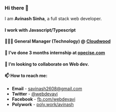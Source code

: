 ### Hi there 👋

I am **Avinash Sinha**, a full stack web developer.

#### I work with Javascript/Typescript
#### 🧑🏻‍💻 General Manager (Technology) @ [Cloudwood](https://thecloudwood.com)
#### 🔭 I’ve done 3 months internship at [opecise.com](https://opecise.com)
#### 👯 I’m looking to collaborate on Web dev.
#### 📫 How to reach me: 

- **Email** - savinash2608@gmail.com
- **Twitter** - [@webdevavi](https://twitter.com/webdevavi)
- **Facebook** - [fb.com/webdevavi](https://facebook.com/webdevavi)
- **Polywork** - [poly.work/avinash](https://poly.work/avinash)

